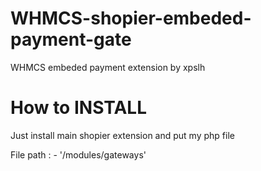 # WHMCS-shopier-embeded-payment-gate
WHMCS embeded payment extension by xpslh



# How to INSTALL

Just install main shopier extension and put my php file

File path : - '/modules/gateways'
